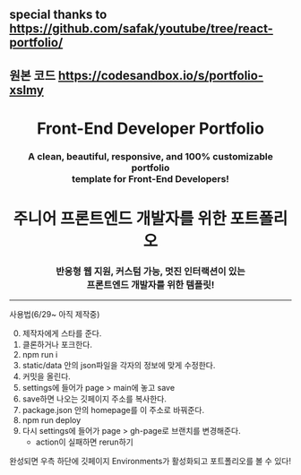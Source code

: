 ## special thanks to https://github.com/safak/youtube/tree/react-portfolio/

## 원본 코드 https://codesandbox.io/s/portfolio-xslmy

<h1 align="center"> Front-End Developer Portfolio </h1> 
<h3 align="center"> A clean, beautiful, responsive, and 100% customizable portfolio <br /> template for Front-End Developers! </h3>


<h1 align="center"> 주니어 프론트엔드 개발자를 위한 포트폴리오 </h1> 
<h3 align="center"> 반응형 웹 지원, 커스텀 가능, 멋진 인터랙션이 있는 <br /> 프론트엔드 개발자를 위한 템플릿! </h3>

----

사용법(6/29~ 아직 제작중)

0. 제작자에게 스타를 준다.
1. 클론하거나 포크한다.
2. npm run i
3. static/data 안의 json파일을 각자의 정보에 맞게 수정한다.
5. 커밋을 올린다.
6. settings에 들어가 page > main에 놓고 save
7. save하면 나오는 깃페이지 주소를 복사한다.
8. package.json 안의 homepage를 이 주소로 바꿔준다.
9. npm run deploy
10. 다시 settings에 들어가 page > gh-page로 브랜치를 변경해준다.
    - action이 실패하면 rerun하기
    
완성되면 우측 하단에 깃페이지 Environments가 활성화되고 포트폴리오를 볼 수 있다!
